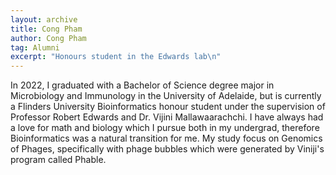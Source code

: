 ```yaml
---
layout: archive
title: Cong Pham
author: Cong Pham
tag: Alumni
excerpt: "Honours student in the Edwards lab\n"
---
```


In 2022, I graduated with a Bachelor of Science degree major in Microbiology and Immunology in the University of Adelaide, but is currently a Flinders University Bioinformatics honour student under the supervision of Professor Robert Edwards and Dr. Vijini Mallawaarachchi. I have always had a love for math and biology which I pursue both in my undergrad, therefore Bioinformatics was a natural transition for me. My study focus on Genomics of Phages, specifically with phage bubbles which were generated by Viniji's program called Phable.